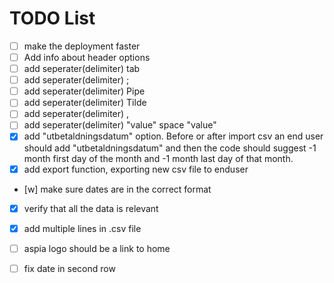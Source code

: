 # TODO List

- [ ] make the deployment faster
- [ ] Add info about header options
- [ ] add seperater(delimiter) tab
- [ ] add seperater(delimiter) ;
- [ ] add seperater(delimiter) Pipe
- [ ] add seperater(delimiter) Tilde
- [ ] add seperater(delimiter) ,
- [ ] add seperater(delimiter) "value" space "value"
- [x] add "utbetaldningsdatum" option. Before or after import csv an end user should add "utbetaldningsdatum" and then the code should suggest -1 month first day of the month and -1 month last day of that month. 
- [x] add export function, exporting new csv file to enduser
- [w] make sure dates are in the correct format
- [x] verify that all the data is relevant
- [x] add multiple lines in .csv file
- [ ] aspia logo should be a link to home
- [ ] fix date in second row








